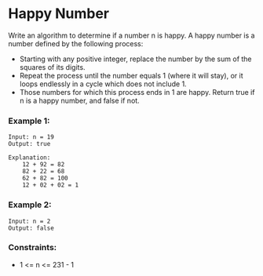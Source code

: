 # Happy Number
Write an algorithm to determine if a number n is happy.
A happy number is a number defined by the following process:
- Starting with any positive integer, replace the number by the sum of the squares of its digits.
- Repeat the process until the number equals 1 (where it will stay), or it loops endlessly in a cycle which does not include 1.
- Those numbers for which this process ends in 1 are happy.
Return true if n is a happy number, and false if not.

### Example 1:
    Input: n = 19
    Output: true

    Explanation:
        12 + 92 = 82
        82 + 22 = 68
        62 + 82 = 100
        12 + 02 + 02 = 1

### Example 2:
    Input: n = 2
    Output: false

### Constraints:
- 1 <= n <= 231 - 1
